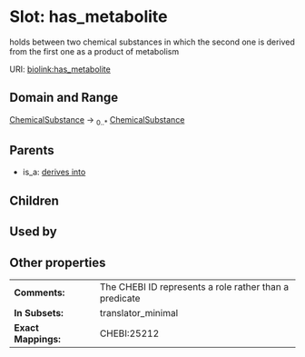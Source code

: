 
# Slot: has_metabolite


holds between two chemical substances in which the second one is derived from the first one as a product of metabolism

URI: [biolink:has_metabolite](https://w3id.org/biolink/vocab/has_metabolite)


## Domain and Range

[ChemicalSubstance](ChemicalSubstance.md) ->  <sub>0..*</sub>
 [ChemicalSubstance](ChemicalSubstance.md)

## Parents

 *  is_a: [derives into](derives_into.md)

## Children


## Used by


## Other properties

|  |  |  |
| --- | --- | --- |
| **Comments:** | | The CHEBI ID represents a role rather than a predicate |
| **In Subsets:** | | translator_minimal |
| **Exact Mappings:** | | CHEBI:25212 |

